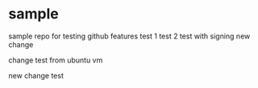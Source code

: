 # sample

sample repo for testing github features
test 1
test 2
test with signing
new change

change test from ubuntu vm

new change test
